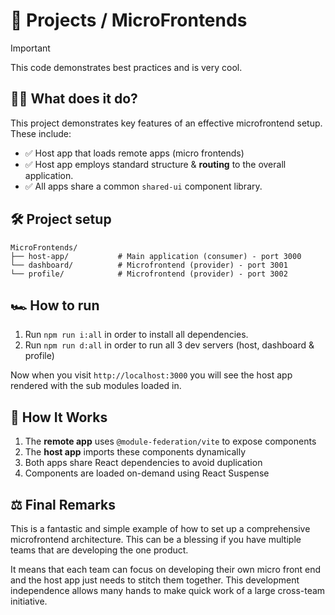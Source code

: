 # 🚟 Projects / MicroFrontends
> [!IMPORTANT]
> This code demonstrates best practices and is very cool.

## 🤷‍♂️ What does it do?
This project demonstrates key features of an effective microfrontend setup. These include:
- ✅ Host app that loads remote apps (micro frontends)
- ✅ Host app employs standard structure & **routing** to the overall application.
- ✅ All apps share a common `shared-ui` component library.

## 🛠️ Project setup
```
MicroFrontends/
├── host-app/           # Main application (consumer) - port 3000
└── dashboard/          # Microfrontend (provider) - port 3001
└── profile/            # Microfrontend (provider) - port 3002
```

## 🏎️ How to run 
1. Run `npm run i:all` in order to install all dependencies.
2. Run `npm run d:all` in order to run all 3 dev servers (host, dashboard & profile)

Now when you visit `http://localhost:3000` you will see the host app rendered with the sub modules loaded in.


## 👷 How It Works
1. The **remote app** uses `@module-federation/vite` to expose components
2. The **host app** imports these components dynamically
3. Both apps share React dependencies to avoid duplication
4. Components are loaded on-demand using React Suspense

## ⚖️ Final Remarks
This is a fantastic and simple example of how to set up a comprehensive microfrontend architecture. This can be a blessing if you have multiple teams that are developing the one product.

It means that each team can focus on developing their own micro front end and the host app just needs to stitch them together. This development independence allows many hands to make quick work of a large cross-team initiative.
